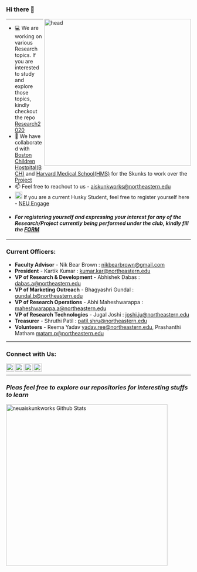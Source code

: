 ### Hi there 👋

<img align="right" alt="head" width="400px" src="https://user-images.githubusercontent.com/67298046/90579796-13653d00-e195-11ea-9aca-63355eeed649.png" /> 

--------------------

- 💻 We are working on various Research topics. If you are interested to study and explore those topics, kindly checkout the repo [Research2020](https://github.com/neuaiskunkworks/Research-2020)
- 👯 We have collaborated with [Boston Children Hostpital(BCH)](https://www.bumc.bu.edu/busm/) and [Harvard Medical School(HMS)](https://hms.harvard.edu/) for the Skunks to work over the [Project](https://github.com/NEU-AI-Skunkworks/BCH-and-Harvard-Medical-School-Project)
- 📫 Feel free to reachout to us - aiskunkworks@northeastern.edu
- <img alt="NEU" width="20px" src="https://user-images.githubusercontent.com/67298046/90580613-4c061600-e197-11ea-8768-36cd391a6665.png"/> If you are a current Husky Student, feel free to register yourself here - [NEU Engage](https://neu.campuslabs.com/engage/organization/ai-skunkworks-at-northeastern)
- #### <i>For registering yourself and expressing your interest for any of the Research/Project currently being performed under the club, kindly fill the [FORM](https://forms.office.com/Pages/ResponsePage.aspx?id=gcLuqKOqrk2sm5o5i5IV52PXxpsXCd9MoG8dFRYB16pUNkVMNElFU0k2UFdTOVZWR0NRUFdGQkM0TC4u)</i>

---------------------
### Current Officers:

- __Faculty Advisor__ - Nik Bear Brown : <nikbearbrown@gmail.com>
- __President__ - Kartik Kumar : <kumar.kar@northeastern.edu>
- __VP of Research & Development__ - Abhishek Dabas : <dabas.a@northeastern.edu>
- __VP of Marketing Outreach__ - Bhagyashri Gundal : <gundal.b@northeastern.edu>
- __VP of Research Operations__	 - Abhi Maheshwarappa : <maheshwarappa.a@northeastern.edu>
- __VP of Research Technologies__	- Jugal Joshi : <joshi.ju@northeastern.edu>
- __Treasurer__	- Shruthi Patil : <patil.shru@northeastern.edu>
- __Volunteers__ - Reema Yadav <yadav.ree@northeastern.edu>, Prashanthi Matham <matam.p@northeastern.edu>

----------------------

### Connect with Us:

[<img align="left" alt="prabhuSub | Twitter" width="22px" src="https://cdn.jsdelivr.net/npm/simple-icons@v3/icons/twitter.svg" />][twitter]
[<img align="left" alt="prabhuSub | LinkedIn" width="22px" src="https://cdn.jsdelivr.net/npm/simple-icons@v3/icons/linkedin.svg" />][linkedin]
[<img align="left" alt="prabhuSub | Instagram" width="22px" src="https://cdn.jsdelivr.net/npm/simple-icons@v3/icons/instagram.svg" />][instagram]
[<img align="left" alt="prabhuSub | Instagram" width="22px" src="https://cdn.jsdelivr.net/npm/simple-icons@v3/icons/facebook.svg" />][facebook]

<br />

--------------------------------------------------------------------------------------

###  <i>Pleas feel free to explore our repositories for interesting stuffs to learn </i>

<img width="440px" align="left" alt="neuaiskunkworks Github Stats" src="https://github-readme-stats.vercel.app/api?username=neuaiskunkworks&show_icons=true&hide_border=true" />



[twitter]: https://twitter.com/skunkworksneu
[instagram]: https://www.instagram.com/aiskunkworks/
[linkedin]: https://www.linkedin.com/company/skunkworksneu
[facebook]: https://www.facebook.com/AI-Skunkworks-at-Northeastern-University-106569391111012/?view_public_for=106569391111012&ref=page_internal


